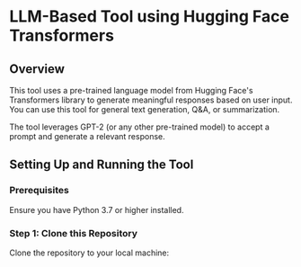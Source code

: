 # LLM-Based Tool using Hugging Face Transformers

## Overview
This tool uses a pre-trained language model from Hugging Face's Transformers library to generate meaningful responses based on user input. You can use this tool for general text generation, Q&A, or summarization.

The tool leverages GPT-2 (or any other pre-trained model) to accept a prompt and generate a relevant response.

## Setting Up and Running the Tool

### Prerequisites
Ensure you have Python 3.7 or higher installed.

### Step 1: Clone this Repository
Clone the repository to your local machine:

